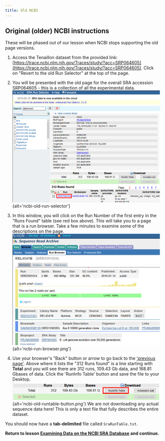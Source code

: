 ```yaml
---
title: Old NCBI
---
```


## Original (older) NCBI instructions

These will be phased out of our lesson when NCBI stops supporting
the old page versions.

1. Access the Tenaillon dataset from the provided link: [https://trace.ncbi.nlm.nih.gov/Traces/study/?acc=SRP064605](https://trace.ncbi.nlm.nih.gov/Traces/study/?acc=SRP064605). Click on "Revert to the old Run Selector" at the top of the page.

2. You will be presented with the old page for the overall SRA accession SRP064605 - this is a collection of all the experimental data.
  ![](fig/03_ncbi_old_run_selector.png){alt='ncbi-old-run-selector'}

3. In this window, you will click on the Run Number of the first entry in the "Runs Found" table (see red box above). This will take you to a page that is a run browser. Take a few minutes to examine some of the descriptions on the page.
  ![](fig/03_ncbi_run_browser.png){alt='ncbi-run-browser.png'}

4. Use your browser's "Back" button or arrow to go back to the ['previous page'](https://trace.ncbi.nlm.nih.gov/Traces/study/?acc=SRP064605). Above where it lists the "312 Runs found" is a line starting with **Total** and you will see there are 312 runs, 109.43 Gb data, and 168.81 Gbases of data. Click the 'RunInfo Table' button and save the file to your Desktop.
  ![](fig/03_ncbi_old_runtable_button.png){alt='ncbi-old-runtable-button.png'}
  We are not downloading any actual sequence data here! This is only a text file that fully describes the entire
  dataset.

You should now have a **tab-delimited** file called `SraRunTable.txt`.

**Return to lesson [Examining Data on the NCBI SRA Database](../episodes/03-ncbi-sra.md#you-should-now-have-a-file-called-sraruntabletxt) and continue.**


